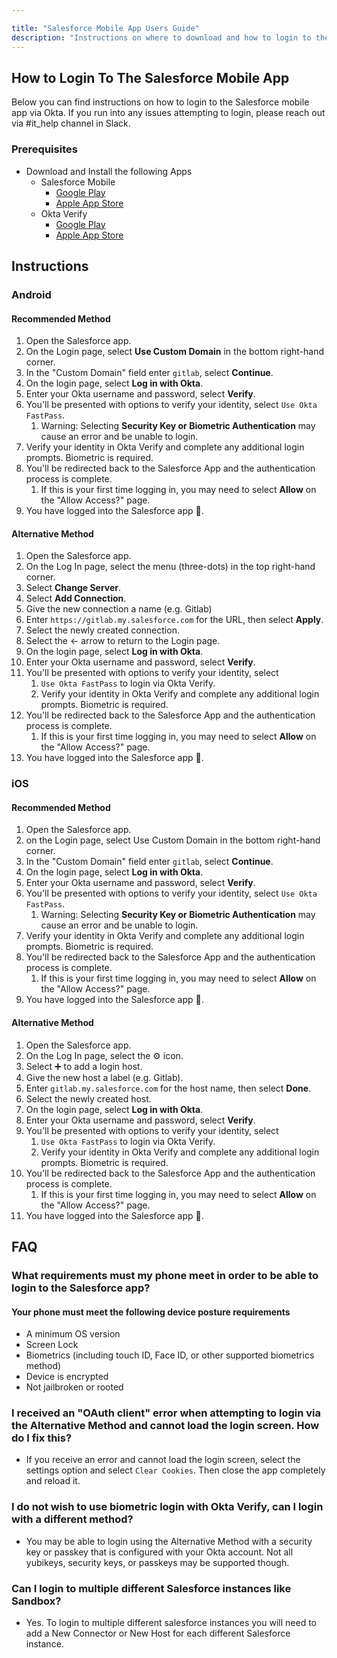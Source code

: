 ```yaml
---

title: "Salesforce Mobile App Users Guide"
description: "Instructions on where to download and how to login to the Salesforce Mobile App"
---
```


## How to Login To The Salesforce Mobile App

Below you can find instructions on how to login to the Salesforce mobile app via Okta. If you run into any issues attempting to login, please reach out via #it_help channel in Slack.

### Prerequisites

* Download and Install the following Apps
  * Salesforce Mobile
    * [Google Play](https://play.google.com/store/apps/details?id=com.salesforce.chatter)
    * [Apple App Store](https://play.google.com/store/apps/details?id=com.salesforce.chatter)
  * Okta Verify  
    * [Google Play](https://play.google.com/store/apps/details?id=com.okta.android.auth)
    * [Apple App Store](https://play.google.com/store/apps/details?id=com.okta.android.auth)

## Instructions

### Android

#### Recommended Method

1. Open the Salesforce app.
2. On the Login page, select **Use Custom Domain** in the bottom right-hand corner.
3. In the "Custom Domain" field enter `gitlab`, select **Continue**.
4. On the login page, select **Log in with Okta**.
5. Enter your Okta username and password, select **Verify**.
6. You'll be presented with options to verify your identity, select `Use Okta FastPass`.
    1. Warning: Selecting **Security Key or Biometric Authentication** may cause an error and be unable to login.
7. Verify your identity in Okta Verify and complete any additional login prompts. Biometric is required.
8. You'll be redirected back to the Salesforce App and the authentication process is complete.
    1. If this is your first time logging in, you may need to select **Allow** on the "Allow Access?" page.
9. You have logged into the Salesforce app 🎉.

#### Alternative Method

1. Open the Salesforce app.
2. On the Log In page, select the menu (three-dots) in the top right-hand corner.
3. Select **Change Server**.
4. Select **Add Connection**.
5. Give the new connection a name (e.g. Gitlab)
6. Enter `https://gitlab.my.salesforce.com` for the URL, then select **Apply**.
7. Select the newly created connection.
8. Select the <- arrow to return to the Login page.
9. On the login page, select **Log in with Okta**.
10. Enter your Okta username and password, select **Verify**.
11. You'll be presented with options to verify your identity, select
    1. `Use Okta FastPass` to login via Okta Verify.
    2. Verify your identity in Okta Verify and complete any additional login prompts. Biometric is required.
12. You'll be redirected back to the Salesforce App and the authentication process is complete.
    1. If this is your first time logging in, you may need to select **Allow** on the "Allow Access?" page.
13. You have logged into the Salesforce app 🎉.

### iOS

#### Recommended Method

1. Open the Salesforce app.
2. on the Login page, select Use Custom Domain in the bottom right-hand corner.
3. In the "Custom Domain" field enter `gitlab`, select **Continue**.
4. On the login page, select **Log in with Okta**.
5. Enter your Okta username and password, select **Verify**.
6. You'll be presented with options to verify your identity, select `Use Okta FastPass`.
    1. Warning: Selecting **Security Key or Biometric Authentication** may cause an error and be unable to login.
7. Verify your identity in Okta Verify and complete any additional login prompts. Biometric is required.
8. You'll be redirected back to the Salesforce App and the authentication process is complete.
    1. If this is your first time logging in, you may need to select **Allow** on the "Allow Access?" page.
9. You have logged into the Salesforce app 🎉.

#### Alternative Method

1. Open the Salesforce app.
2. On the Log In page, select the ⚙ icon.
3. Select ➕ to add a login host.
4. Give the new host a label (e.g. Gitlab).
5. Enter `gitlab.my.salesforce.com` for the host name, then select **Done**.
6. Select the newly created host.
7. On the login page, select **Log in with Okta**.
8. Enter your Okta username and password, select **Verify**.
9. You'll be presented with options to verify your identity, select
    1. `Use Okta FastPass` to login via Okta Verify.
    2. Verify your identity in Okta Verify and complete any additional login prompts. Biometric is required.
10. You'll be redirected back to the Salesforce App and the authentication process is complete.
    1. If this is your first time logging in, you may need to select **Allow** on the "Allow Access?" page.
11. You have logged into the Salesforce app 🎉.

## FAQ

### What requirements must my phone meet in order to be able to login to the Salesforce app?

#### Your phone must meet the following device posture requirements

* A minimum OS version
* Screen Lock
* Biometrics (including touch ID, Face ID, or other supported biometrics method)
* Device is encrypted
* Not jailbroken or rooted

### I received an "OAuth client" error when attempting to login via the Alternative Method and cannot load the login screen. How do I fix this?

* If you receive an error and cannot load the login screen, select the settings option and select `Clear Cookies`. Then close the app completely and reload it.

### I do not wish to use biometric login with Okta Verify, can I login with a different method?

* You may be able to login using the Alternative Method with a security key or passkey that is configured with your Okta account. Not all yubikeys, security keys, or passkeys may be supported though.

### Can I login to multiple different Salesforce instances like Sandbox?

* Yes. To login to multiple different salesforce instances you will need to add a New Connector or New Host for each different Salesforce instance.
